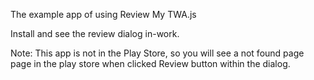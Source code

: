 The example app of using Review My TWA.js

Install and see the review dialog in-work.

Note: This app is not in the Play Store, so you will see a not found page page in the play store when clicked Review button within the dialog.
